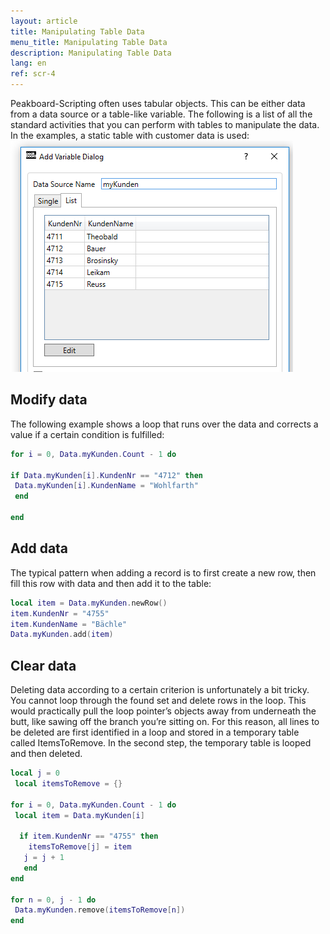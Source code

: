 ```yaml
---
layout: article
title: Manipulating Table Data
menu_title: Manipulating Table Data
description: Manipulating Table Data
lang: en
ref: scr-4
---
```

Peakboard-Scripting often uses tabular objects. This can be either data from a data source or a table-like variable. The following is a list of all the standard activities that you can perform with tables to manipulate the data. In the examples, a static table with customer data is used:
![image_1](/assets/images/scripting/table-2/ScriptingTabellendatenManipulieren.png)

## Modify data
The following example shows a loop that runs over the data and corrects a value if a certain condition is fulfilled:

```lua
for i = 0, Data.myKunden.Count - 1 do

if Data.myKunden[i].KundenNr == "4712" then
 Data.myKunden[i].KundenName = "Wohlfarth"
 end

end
```
## Add data
The typical pattern when adding a record is to first create a new row, then fill this row with data and then add it to the table:

```lua
local item = Data.myKunden.newRow()
item.KundenNr = "4755"
item.KundenName = "Bächle"
Data.myKunden.add(item)
```
## Clear data
Deleting data according to a certain criterion is unfortunately a bit tricky. You cannot loop through the found set and delete rows in the loop. This would practically pull the loop pointer’s objects away from underneath the butt, like sawing off the branch you’re sitting on. For this reason, all lines to be deleted are first identified in a loop and stored in a temporary table called ItemsToRemove. In the second step, the temporary table is looped and then deleted.

```lua
local j = 0
 local itemsToRemove = {}

for i = 0, Data.myKunden.Count - 1 do
 local item = Data.myKunden[i]

  if item.KundenNr == "4755" then
    itemsToRemove[j] = item
   j = j + 1
   end
end

for n = 0, j - 1 do
 Data.myKunden.remove(itemsToRemove[n])
end
```
